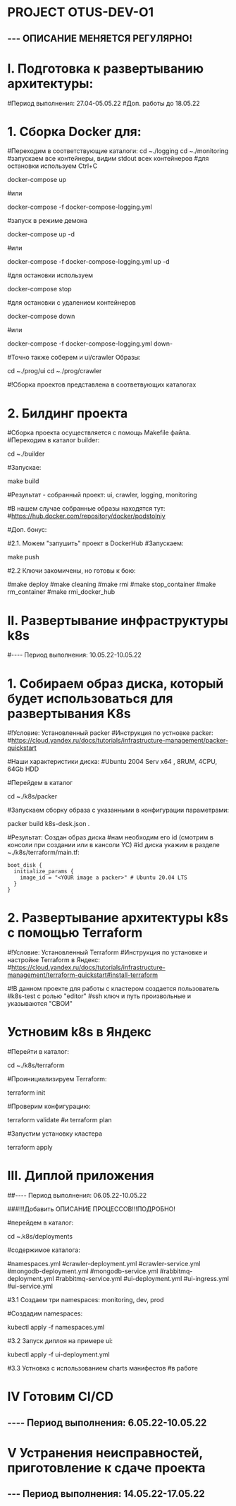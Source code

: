 # PROJECT OTUS-DEV-O1

## --- ОПИСАНИЕ МЕНЯЕТСЯ РЕГУЛЯРНО!

# I. Подготовка к развертыванию архитектуры:
#Период выполнения: 27.04-05.05.22
#Доп. работы до 18.05.22

# 1. Сборка Docker для:
#Переходим в соответствующие каталоги:
cd ~./logging 
cd ~./monitoring
#запускаем все контейнеры, видим stdout всех контейнеров
#для остановки используем Ctrl+C

docker-compose up

#или

docker-compose -f docker-compose-logging.yml

#запуск в режиме демона

docker-compose up -d

#или

docker-compose -f docker-compose-logging.yml up -d

#для остановки используем

docker-compose stop

#для остановки с удалением контейнеров

docker-compose down

#или

docker-compose -f docker-compose-logging.yml down-

#Точно также соберем и ui/crawler Образы:

cd ~./prog/ui
cd ~./prog/crawler

#!Сборка проектов представлена в соответвующих каталогах

# 2. Билдинг проекта
#Сборка проекта осуществляется с помощь Makefile файла.
#Переходим в каталог builder:

cd ~./builder

#Запускае:

make build

#Результат - собранный проект: ui, crawler, logging, monitoring

#В нашем случае собранные образы находятся тут:
#https://hub.docker.com/repository/docker/podstolniy

#Доп. бонус:

#2.1. Можем "запушить" проект в DockerHub 
#Запускаем:

make push

#2.2 Ключи закомичены, но готовы к бою:

#make deploy
#make cleaning
#make rmi
#make stop_container
#make rm_container
#make rmi_docker_hub

# II. Развертывание инфраструктуры k8s
#---- Период выполнения: 10.05.22-10.05.22

# 1. Собираем образ диска, который будет использоваться для развертывания K8s

#!Условие: Установленный packer
#Инструкция по устновке packer:
#https://cloud.yandex.ru/docs/tutorials/infrastructure-management/packer-quickstart

#Наши характеристики диска:
#Ubuntu 2004 Serv x64 , 8RUM, 4CPU, 64Gb HDD

#Перейдем в каталог 

cd ~./k8s/packer

#Запускаем сборку образа с указанными в конфигурации параметрами:

packer build k8s-desk.json .

#Результат: Создан образ диска
#нам необходим его id (смотрим в консоли при создании или в кансоли YC)
#id диска укажим в разделе ~./k8s/terraform/main.tf:

    boot_disk {
      initialize_params {
        image_id = "<YOUR image a packer>" # Ubuntu 20.04 LTS
      }
    }

# 2. Развертывание архитектуры k8s c помощью Terraform
#!Условие: Установленный Terraform
#Инструкция по установке и настройке Terraform в Яндекс:
#https://cloud.yandex.ru/docs/tutorials/infrastructure-management/terraform-quickstart#install-terraform

#!В данном проекте для работы с кластером создается пользователь 
#k8s-test с ролью "editor"
#ssh ключ и путь произвольные и указываются "СВОИ"

# Устновим k8s в Яндекс
#Перейти в каталог:

cd ~./k8s/terraform

#Проинициализируем Terraform:

terraform init

#Проверим конфигурацию:

terraform validate
#и
terraform plan

#Запустим установку кластера

terraform apply

# III. Диплой приложения


##---- Период выполнения: 06.05.22-10.05.22

###!!!Добавить ОПИСАНИЕ ПРОЦЕССОВ!!!ПОДРОБНО!

#перейдем в каталог:

cd ~.k8s/deployments

#содержимое каталога:

#namespaces.yml
#crawler-deployment.yml
#crawler-service.yml
#mongodb-deployment.yml
#mongodb-service.yml
#rabbitmq-deployment.yml
#rabbitmq-service.yml
#ui-deployment.yml
#ui-ingress.yml
#ui-service.yml

#3.1 Создаем три namespaces: monitoring, dev, prod

#Создадим namespaces:

kubectl apply -f namespaces.yml

#3.2 Запуск диплоя на примере ui:

kubectl apply -f ui-deployment.yml

#3.3 Устновка с использованием charts манифестов
#в работе

# IV Готовим CI/CD

## ---- Период выполнения: 6.05.22-10.05.22

# V Устранения неисправностей, приготовление к сдаче проекта

## --- Период выполнения: 14.05.22-17.05.22
